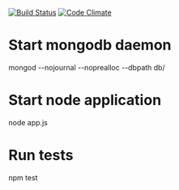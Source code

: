 [![Build Status](https://travis-ci.org/chiku/CRUDzilla.png?branch=master)](https://travis-ci.org/chiku/CRUDzilla)
[![Code Climate](https://codeclimate.com/github/chiku/CRUDzilla.png)](https://codeclimate.com/github/chiku/CRUDzilla)

# Start mongodb daemon
mongod --nojournal --noprealloc --dbpath db/

# Start node application
node app.js

# Run tests
npm test
